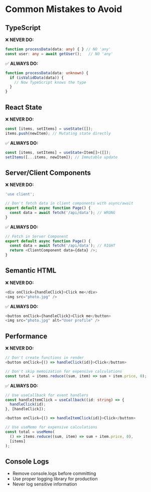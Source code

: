 # Common Mistakes to Avoid

## TypeScript
❌ **NEVER DO:**
```typescript
function processData(data: any) { } // NO 'any'
const user: any = await getUser();   // NO 'any'
```

✅ **ALWAYS DO:**
```typescript
function processData(data: unknown) {
  if (isValidData(data)) {
    // Now TypeScript knows the type
  }
}
```

## React State
❌ **NEVER DO:**
```typescript
const [items, setItems] = useState([]);
items.push(newItem); // Mutating state directly
```

✅ **ALWAYS DO:**
```typescript
const [items, setItems] = useState<Item[]>([]);
setItems([...items, newItem]); // Immutable update
```

## Server/Client Components
❌ **NEVER DO:**
```typescript
'use client';

// Don't fetch data in client components with async/await
export default async function Page() {
  const data = await fetch('/api/data'); // WRONG
}
```

✅ **ALWAYS DO:**
```typescript
// Fetch in Server Component
export default async function Page() {
  const data = await fetch('/api/data'); // RIGHT
  return <ClientComponent data={data} />;
}
```

## Semantic HTML
❌ **NEVER DO:**
```typescript
<div onClick={handleClick}>Click me</div>
<img src="photo.jpg" />
```

✅ **ALWAYS DO:**
```typescript
<button onClick={handleClick}>Click me</button>
<img src="photo.jpg" alt="User profile" />
```

## Performance
❌ **NEVER DO:**
```typescript
// Don't create functions in render
<button onClick={() => handleClick(id)}>Click</button>

// Don't skip memoization for expensive calculations
const total = items.reduce((sum, item) => sum + item.price, 0);
```

✅ **ALWAYS DO:**
```typescript
// Use useCallback for event handlers
const handleItemClick = useCallback((id: string) => {
  handleClick(id);
}, [handleClick]);

<button onClick={() => handleItemClick(id)}>Click</button>

// Use useMemo for expensive calculations
const total = useMemo(
  () => items.reduce((sum, item) => sum + item.price, 0),
  [items]
);
```

## Console Logs
- Remove console.logs before committing
- Use proper logging library for production
- Never log sensitive information
